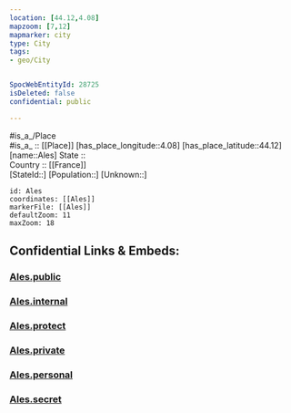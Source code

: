 ```yaml
---
location: [44.12,4.08] 
mapzoom: [7,12] 
mapmarker: city 
type: City
tags:
- geo/City


SpocWebEntityId: 28725
isDeleted: false
confidential: public

---
```

#is_a_/Place  
#is_a_ :: [[Place]] 
[has_place_longitude::4.08] 
[has_place_latitude::44.12] 
[name::Ales] 
State ::  
Country :: [[France]]  
[StateId::] 
[Population::] 
[Unknown::] 


```leaflet
id: Ales
coordinates: [[Ales]] 
markerFile: [[Ales]] 
defaultZoom: 11 
maxZoom: 18
```


## Confidential Links & Embeds: 

### [Ales.public](/_public/\Earth\Continent\Europe\Europe~West\France\regions~France\Occitanie\departments~Occitanie\Gard\communes~Gard\Alès\cities~AlèsAles.public.md) 

### [Ales.internal](/_internal/\Earth\Continent\Europe\Europe~West\France\regions~France\Occitanie\departments~Occitanie\Gard\communes~Gard\Alès\cities~AlèsAles.internal.md) 

### [Ales.protect](/_protect/\Earth\Continent\Europe\Europe~West\France\regions~France\Occitanie\departments~Occitanie\Gard\communes~Gard\Alès\cities~AlèsAles.protect.md) 

### [Ales.private](/_private/\Earth\Continent\Europe\Europe~West\France\regions~France\Occitanie\departments~Occitanie\Gard\communes~Gard\Alès\cities~AlèsAles.private.md) 

### [Ales.personal](/_personal/\Earth\Continent\Europe\Europe~West\France\regions~France\Occitanie\departments~Occitanie\Gard\communes~Gard\Alès\cities~AlèsAles.personal.md) 

### [Ales.secret](/_secret/\Earth\Continent\Europe\Europe~West\France\regions~France\Occitanie\departments~Occitanie\Gard\communes~Gard\Alès\cities~AlèsAles.secret.md)

